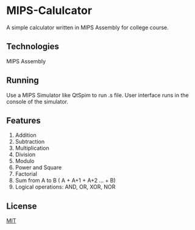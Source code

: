 # MIPS-Calulcator
A simple calculator written in MIPS Assembly for college course.

## Technologies

MIPS Assembly

## Running

Use a MIPS Simulator like QtSpim to run .s file. User interface runs in the console of the simulator. 

## Features

1. Addition
2. Subtraction
3. Multiplication
4. Division
5. Modulo
6. Power and Square
7. Factorial
8. Sum from A to B ( A + A+1 + A+2 ... + B)
9. Logical operations: AND, OR, XOR, NOR


## License
[MIT](https://choosealicense.com/licenses/mit/)